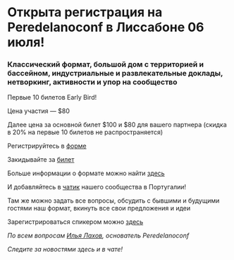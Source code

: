 # Открыта регистрация на **Peredelanoconf** в Лиссабоне 06 июля!

### Классический формат, большой дом с территорией и бассейном, индустриальные и развлекательные доклады, нетворкинг, активности и упор на сообщество

Первые 10 билетов Early Bird!

Цена участия — $80

Далее цена за основной билет $100 и $80 для вашего партнера (скидка в 20% на первые 10 билетов не распространяется)

Регистрируйтесь в [форме](https://airtable.com/appbRs7OEZzeCA0B0/pagN0tIpO23sTqkSG/form)

Закидывайте за [билет](/./guides/how-to-pay.md)

Больше информации о формате можно найти [здесь](/./confs/standard.md)

И добавляйтесь в [чатик](https://t.me/peredelanoconflisbon) нашего сообщества в Португалии! 

Там же можно задать все вопросы, обсудить с бывшими и будущими гостями наш формат, вкинуть все свои предложения и идеи

Зарегистрироваться спикером можно [здесь](/./guides/tech-speech.md)

_По всем вопросам [Илья Лахов](https://t.me/ilakhov), основатель Peredelanoconf_

_Следите за новостями здесь и в чате!_
